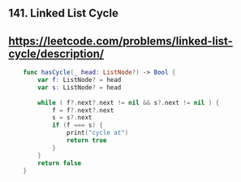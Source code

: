 ## 141. Linked List Cycle

## https://leetcode.com/problems/linked-list-cycle/description/


```swift
    func hasCycle(_ head: ListNode?) -> Bool {
        var f: ListNode? = head
        var s: ListNode? = head
        
        while ( f?.next?.next != nil && s?.next != nil ) {      
            f = f?.next?.next
            s = s?.next
            if (f === s) {
                print("cycle at")
                return true
            }
        }
        return false
    }
```